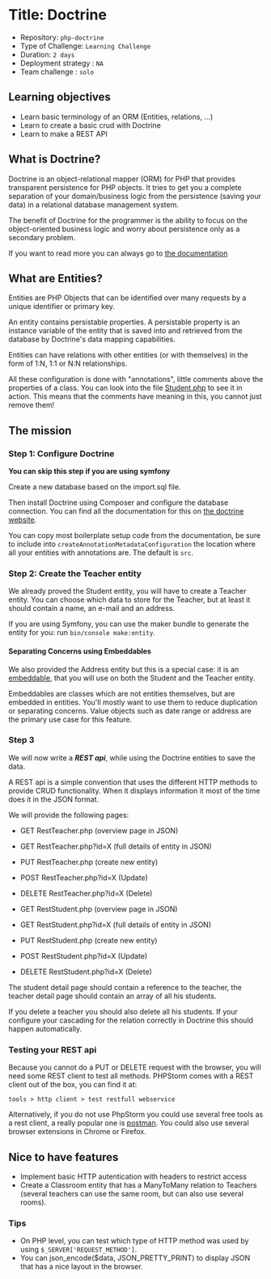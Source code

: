# Title: Doctrine

- Repository: `php-doctrine`
- Type of Challenge: `Learning Challenge`
- Duration: `2 days`
- Deployment strategy : `NA`
- Team challenge : `solo`

## Learning objectives
- Learn basic terminology of an ORM (Entities, relations, ...)
- Learn to create a basic crud with Doctrine
- Learn to make a REST API

## What is Doctrine?
Doctrine is an object-relational mapper (ORM) for PHP that provides transparent persistence for PHP objects. It tries to get you a complete separation of your domain/business logic from the persistence (saving your data) in a relational database management system.

The benefit of Doctrine for the programmer is the ability to focus on the object-oriented business logic and worry about persistence only as a secondary problem.

If you want to read more you can always go to [the documentation](https://www.doctrine-project.org/projects/doctrine-orm/en/current/tutorials/getting-started.html)

## What are Entities?
Entities are PHP Objects that can be identified over many requests by a unique identifier or primary key.

An entity contains persistable properties. A persistable property is an instance variable of the entity that is saved into and retrieved from the database by Doctrine's data mapping capabilities.

Entities can have relations with other entities (or with themselves) in the form of 1:N, 1:1 or N:N relationships.

All these configuration is done with "annotations", little comments above the properties of a class. You can look into the file [Student.php](Student.php) to see it in action. This means that the comments have meaning in this, you cannot just remove them!

## The mission 

### Step 1: Configure Doctrine 
**You can skip this step if you are using symfony**

Create a new database based on the import.sql file.

Then install Doctrine using Composer and configure the database connection. You can find all the documentation for this on [the doctrine website](https://www.doctrine-project.org/projects/doctrine-orm/en/2.6/tutorials/getting-started.html#getting-started-with-doctrine).

You can copy most boilerplate setup code from the documentation, be sure to include into `createAnnotationMetadataConfiguration` the location where all your entities with annotations are. The default is `src`.

### Step 2: Create the Teacher entity
We already proved the Student entity, you will have to create a Teacher entity. You can choose which data to store for the Teacher, but at least it should contain a name, an e-mail and an address.

If you are using Symfony, you can use the maker bundle to generate the entity for you: run `bin/console make:entity`.

#### Separating Concerns using Embeddables
We also provided the Address entity but this is a special case: it is an [embeddable](https://www.doctrine-project.org/projects/doctrine-orm/en/2.6/tutorials/embeddables.html), that you will use on both the Student and the Teacher entity.

Embeddables are classes which are not entities themselves, but are embedded in entities. You'll mostly want to use them to reduce duplication or separating concerns. Value objects such as date range or address are the primary use case for this feature.

### Step 3
We will now write a ***REST api***, while using the Doctrine entities to save the data.

A REST api is a simple convention that uses the different HTTP methods to provide CRUD functionality. When it displays information it most of the time does it in the JSON format.

We will provide the following pages:

- GET RestTeacher.php (overview page in JSON)
- GET RestTeacher.php?id=X (full details of entity in JSON)
- PUT RestTeacher.php (create new entity)
- POST RestTeacher.php?id=X (Update)
- DELETE RestTeacher.php?id=X (Delete)


- GET RestStudent.php (overview page in JSON)
- GET RestStudent.php?id=X (full details of entity in JSON)
- PUT RestStudent.php (create new entity)
- POST RestStudent.php?id=X (Update)
- DELETE RestStudent.php?id=X (Delete)

The student detail page should contain a reference to the teacher, the teacher detail page should contain an array of all his students.

If you delete a teacher you should also delete all his students. If your configure your cascading for the relation correctly in Doctrine this should happen automatically.

### Testing your REST api
Because you cannot do a PUT or DELETE request with the browser, you will need some REST client to test all methods.
PHPStorm comes with a REST client out of the box, you can find it at:

`tools > http client > test restfull webservice`

Alternatively, if you do not use PhpStorm you could use several free tools as a rest client, a really popular one is [postman](https://www.getpostman.com/).
You could also use several browser extensions in Chrome or Firefox.

## Nice to have features
- Implement basic HTTP autentication with headers to restrict access
- Create a Classroom entity that has a ManyToMany relation to Teachers (several teachers can use the same room, but can also use several rooms).

### Tips
- On PHP level, you can test which type of HTTP method was used by using `$_SERVER['REQUEST_METHOD']`.
- You can json_encode($data, JSON_PRETTY_PRINT) to display JSON that has a nice layout in the browser.